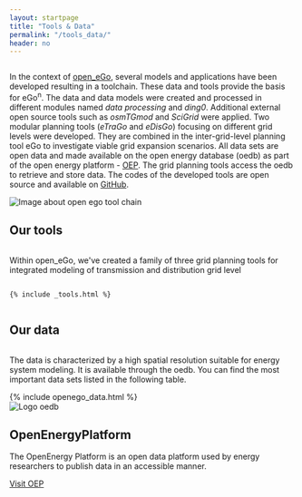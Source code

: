 ```yaml
---
layout: startpage
title: "Tools & Data"
permalink: "/tools_data/"
header: no
---
```



<div class="page__wrap tools-data">

  <section class="tools-data__header row row__wrap">
    <div class="columns">
      <p class="tools-data__subheading">
        In the context of <a href="https://openegoproject.wordpress.com">open_eGo</a>, several models and applications have been developed resulting in a toolchain. These data and tools provide the basis for eGo<sup>n</sup>. The data and data models were created and processed in different modules named <i>data processing</i> and <i>ding0</i>. Additional external open source tools such as <i>osmTGmod</i> and <i>SciGrid</i> were applied. Two modular planning tools (<i>eTraGo</i> and <i>eDisGo</i>) focusing on different grid levels were developed. They are combined in the inter-grid-level planning tool eGo to investigate viable grid expansion scenarios. All data sets are open data and made available on the open energy database (oedb) as part of the open energy platform - <a href="https://openenergy-platform.org/">OEP</a>. The grid planning tools access the oedb to retrieve and store data. The codes of the developed tools are open source and available on <a href="https://github.com/openego">GitHub</a>. 
      </p>
    </div>
    <div class="columns tools-data__img">
      <img src="{{ site.url }}{{ site.baseurl }}/images/open_ego_tool-chain_noBorder.svg" alt="Image about open ego tool chain">
    </div>
  </section>

  <section class="tools-data__tools row row__wrap">
    <div class="columns tools-data__tools-heading">
      <h2>Our tools</h2>
    </div>
    <div class="columns tools-data__tools-text">
      <p>
      Within open_eGo, we've created a family of three grid planning tools for integrated modeling of transmission and distribution grid level
    </p>
    </div>

    {% include _tools.html %}

  </section>


  <section class="tools-data__table row row__wrap">
    <div class="columns tools-data__table-heading">
      <h2>Our data</h2>
    </div>
    <div class="large-9 columns">
      <p class="tools-data__table-text">
        The data is characterized by a high spatial resolution suitable for energy system modeling. It is available through the oedb. You can find the most important data sets listed in the following table.
      </p>
    </div>
    <div class="columns tools-data__table-content">
      {% include openego_data.html %}
    </div>
  </section>

  <section class="tools-data__oep row row__wrap">
    <div class="columns medium-3 tools-data__oep-logo">
      <img src="{{ site.url }}{{ site.baseurl }}/images/OEP_logo.svg" alt="Logo oedb">
    </div>
    <div class="columns medium-8 tools-data__oep-right">
      <div class="row">
        <h2 class="tools-data__oep-heading">Open&shy;Energy&shy;Platform</h2>
        <p class="tools-data__oep-text">
          The OpenEnergy Platform is an open data platform used by energy researchers to publish data in an accessible manner.
        </p>
        <div class="tools-data__oep-btn">
          <a href="https://openenergy-platform.org/" class="button">Visit OEP</a>
      </div>
      </div>
    </div>
  </section>

</div>





